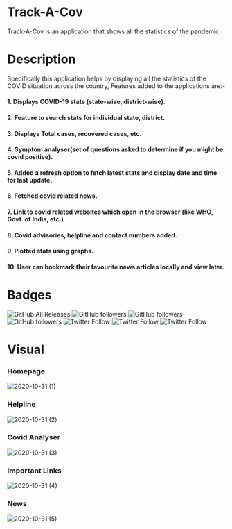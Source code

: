 # Track-A-Cov

Track-A-Cov is an application that shows all the statistics of the pandemic.

# Description

Specifically this application helps by displaying all the statistics of the COVID situation across the country, Features added to the applications are:-
#### 1. Displays COVID-19 stats (state-wise, district-wise).
#### 2. Feature to search stats for individual state, district.
#### 3. Displays Total cases, recovered cases, etc.
#### 4. Symptom analyser(set of questions asked to determine if you might be covid positive).
#### 5. Added a refresh option to fetch latest stats and display date and time for last update.
#### 6. Fetched covid related news.
#### 7. Link to covid related websites which open in the browser (like WHO, Govt. of India, etc.)
#### 8. Covid advisories, helpline and contact numbers added.
#### 9. Plotted stats using graphs.
#### 10. User can bookmark their favourite news articles locally and view later.

# Badges

![GitHub All Releases](https://img.shields.io/github/downloads/Rishab8077/Track-A-Cov/total?color=%2300ff00&logo=GitHub)
![GitHub followers](https://img.shields.io/github/followers/Rishab8077?label=Rishab&logoColor=%2300ff00&style=social) ![GitHub followers](https://img.shields.io/github/followers/sumer-kumar?label=Sumer&logoColor=%23ff0000&style=social) ![GitHub followers](https://img.shields.io/github/followers/dkumarmanglam?label=Devanshu&logoColor=%230000ff&style=social) 
![Twitter Follow](https://img.shields.io/twitter/follow/RishabBothra6?style=social)
![Twitter Follow](https://img.shields.io/twitter/follow/dkumar?style=social)
![Twitter Follow](https://img.shields.io/twitter/follow/sumerkumar?style=social)

# Visual

### Homepage

![2020-10-31 (1)](https://user-images.githubusercontent.com/72625053/97775158-9e47b800-1b86-11eb-8ab1-4946f420bd18.png)

### Helpline

![2020-10-31 (2)](https://user-images.githubusercontent.com/72625053/97775729-1f08b300-1b8b-11eb-8bf6-6e3d912a9bc2.png)

### Covid Analyser

![2020-10-31 (3)](https://user-images.githubusercontent.com/72625053/97776054-68f29880-1b8d-11eb-9049-9adf17385cfc.png)

### Important Links

![2020-10-31 (4)](https://user-images.githubusercontent.com/72625053/97776079-89baee00-1b8d-11eb-91c8-5a80d6654c54.png)

### News

![2020-10-31 (5)](https://user-images.githubusercontent.com/72625053/97776095-a1927200-1b8d-11eb-81bd-846c47b3beb5.png)

